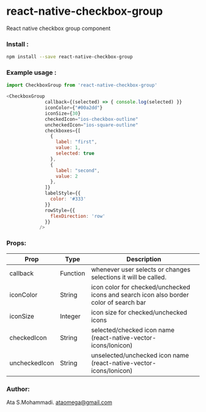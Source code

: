 # react-native-checkbox-group
React native checkbox group component

### Install :
```sh
npm install --save react-native-checkbox-group
```
### Example usage :
```javascript
import CheckboxGroup from 'react-native-checkbox-group'

<CheckboxGroup
              callback={(selected) => { console.log(selected) }}
              iconColor={"#00a2dd"}
              iconSize={30}
              checkedIcon="ios-checkbox-outline"
              uncheckedIcon="ios-square-outline"
              checkboxes={[
                {
                  label: "first",
                  value: 1,
                  selected: true
                },
                {
                  label: "second",
                  value: 2
                },
              ]}
              labelStyle={{
                color: '#333'
              }}
              rowStyle={{
                flexDirection: 'row'
              }}
            />
```

### Props:
| Prop | Type | Description |
| ------ | ------ | ------ |
| callback | Function | whenever user selects or changes selections it will be called. |
| iconColor | String | icon color for checked/unchecked icons and search icon also border color of search bar |
| iconSize | Integer | icon size for checked/unchecked icons |
| checkedIcon | String | selected/checked icon name (react-native-vector-icons/Ionicon) |
| uncheckedIcon | String | unselected/unchecked icon name (react-native-vector-icons/Ionicon) |

### Author:
Ata S.Mohammadi.
ataomega@gmail.com
